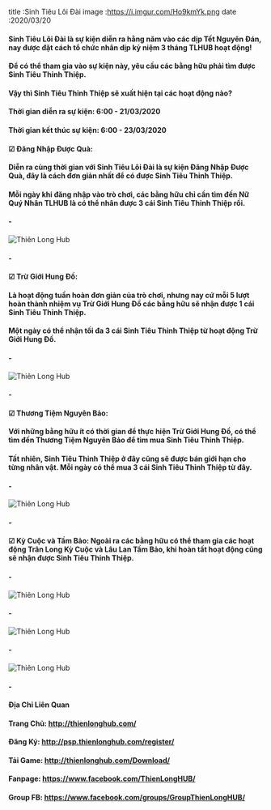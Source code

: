title :Sinh Tiêu Lôi Đài
image :https://i.imgur.com/Ho9kmYk.png
date  :2020/03/20

#### Sinh Tiêu Lôi Đài là sự kiện diễn ra hằng năm vào các dịp Tết Nguyên Đán, nay được đặt cách tổ chức nhân dịp kỷ niệm 3 tháng TLHUB hoạt động!
#### Để có thể tham gia vào sự kiện này, yêu cầu các bằng hữu phải tìm được Sinh Tiêu Thỉnh Thiệp.
#### Vậy thì Sinh Tiêu Thỉnh Thiệp sẽ xuất hiện tại các hoạt động nào?

#### Thời gian diễn ra sự kiện: 6:00 - 21/03/2020
#### Thời gian kết thúc sự kiện: 6:00 - 23/03/2020

#### ☑ Đăng Nhập Được Quà:
#### Diễn ra cùng thời gian với Sinh Tiêu Lôi Đài là sự kiện Đăng Nhập Được Quà, đây là cách đơn giản nhất để có được Sinh Tiêu Thỉnh Thiệp.
#### Mỗi ngày khi đăng nhập vào trò chơi, các bằng hữu chỉ cần tìm đến Nữ Quý Nhân TLHUB là có thể nhân được 3 cái Sinh Tiêu Thỉnh Thiệp rồi.
#### -
![Thiên Long Hub](https://i.imgur.com/TDiANRP.png)
#### -
#### ☑ Trừ Giới Hung Đồ:
#### Là hoạt động tuần hoàn đơn giản của trò chơi, nhưng nay cứ mỗi 5 lượt hoàn thành nhiệm vụ Trừ Giới Hung Đồ các bằng hữu sẽ nhận được 1 cái Sinh Tiêu Thỉnh Thiệp.
#### Một ngày có thể nhận tối đa 3 cái Sinh Tiêu Thỉnh Thiệp từ hoạt động Trừ Giới Hung Đồ.
#### -
![Thiên Long Hub](https://i.imgur.com/A3kz9YY.png)
#### -
#### ☑ Thương Tiệm Nguyên Bảo:
#### Với những bằng hữu ít có thời gian để thực hiện Trừ Giới Hung Đồ, có thể tìm đến Thương Tiệm Nguyên Bảo để tìm mua Sinh Tiêu Thỉnh Thiệp.
#### Tất nhiên, Sinh Tiêu Thỉnh Thiệp ở đây cũng sẽ được bán giới hạn cho từng nhân vật. Mỗi ngày có thể mua 3 cái Sinh Tiêu Thỉnh Thiệp từ đây.
#### -
![Thiên Long Hub](https://i.imgur.com/4ZDwt2i.png)
#### -
#### ☑ Kỳ Cuộc và Tầm Bảo: Ngoài ra các bằng hữu có thể tham gia các hoạt động Trân Long Kỳ Cuộc và Lâu Lan Tầm Bảo, khi hoàn tất hoạt động cũng sẽ nhận được Sinh Tiêu Thỉnh Thiệp.
#### -
![Thiên Long Hub](https://i.imgur.com/KUPyCVY.png)
#### -
![Thiên Long Hub](https://i.imgur.com/jXdGDOx.png)
#### -
![Thiên Long Hub](https://i.imgur.com/QShZOju.png)
#### -
#### Địa Chỉ Liên Quan
#### Trang Chủ: http://thienlonghub.com/
#### Đăng Ký: http://psp.thienlonghub.com/register/
#### Tải Game: http://thienlonghub.com/Download/
#### Fanpage: https://www.facebook.com/ThienLongHUB/
#### Group FB: https://www.facebook.com/groups/GroupThienLongHUB/
